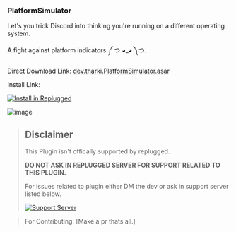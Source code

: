 ### PlatformSimulator

Let's you trick Discord into thinking you're running on a different operating system.

A fight against platform indicators ༼ つ ◕_◕ ༽つ.

Direct Download Link: [dev.tharki.PlatformSimulator.asar](https://github.com/TharkiDev/PlatformSimulator/releases/latest/download/dev.tharki.PlatformSimulator.asar)

Install Link:


[![Install in Replugged](https://img.shields.io/badge/-Install%20in%20Replugged-blue?style=for-the-badge&logo=none)](https://replugged.dev/install?identifier=TharkiDev/PlatformSimulator&source=github)


![image](https://i.imgur.com/mjecPSV.png)

> ## Disclaimer
>
> This Plugin isn't offically supported by replugged.
>
>**DO NOT ASK IN REPLUGGED SERVER FOR SUPPORT RELATED TO THIS PLUGIN.**
>
> For issues related to plugin either DM the dev or ask in support server listed below.
>
>
> [![Support Server](https://discordapp.com/api/guilds/919649417005506600/widget.png?style=banner3)](https://discord.gg/SgKSKyh9gY)





> For Contributing: [Make a pr thats all.]
